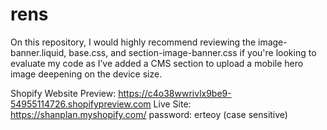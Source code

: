 # rens

On this repository, I would highly recommend reviewing the image-banner.liquid, base.css, and section-image-banner.css if you're looking to evaluate my code as I’ve added a CMS section to upload a mobile hero image deepening on the device size.

Shopify Website Preview: https://c4o38wwrivlx9be9-54955114726.shopifypreview.com
Live Site: https://shanplan.myshopify.com/
password: erteoy (case sensitive)

